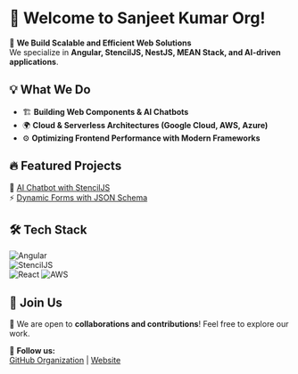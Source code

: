 # 👋 Welcome to Sanjeet Kumar  Org!

🚀 **We Build Scalable and Efficient Web Solutions**  
We specialize in **Angular, StencilJS, NestJS, MEAN Stack, and AI-driven applications**.  

## 💡 What We Do  
- 🏗 **Building Web Components & AI Chatbots**  
- 🌍 **Cloud & Serverless Architectures (Google Cloud, AWS, Azure)**  
- ⚙️ **Optimizing Frontend Performance with Modern Frameworks**  

## 🔥 Featured Projects  
🚀 [AI Chatbot with StencilJS](https://www.npmjs.com/package/stenciljs-components)  
⚡ [Dynamic Forms with JSON Schema](https://www.npmjs.com/package/stenciljs-components)  

## 🛠 Tech Stack  
![Angular](https://img.shields.io/badge/Angular-DD0031?style=for-the-badge&logo=angular&logoColor=white)  
![StencilJS](https://img.shields.io/badge/StencilJS-FFCA28?style=for-the-badge&logo=webcomponentsdotorg&logoColor=black)  
![React](https://img.shields.io/badge/React-20232A?style=for-the-badge&logo=react&logoColor=61DAFB) 
![AWS](https://img.shields.io/badge/AWS-232F3E?style=for-the-badge&logo=amazon-aws&logoColor=white)

## 🤝 Join Us  
📢 We are open to **collaborations and contributions**! Feel free to explore our work.  

🔗 **Follow us:**  
[GitHub Organization](https://github.com/sanjeetkumaritoutlook) | [Website](https://sanjeetkumarit.netlify.app/)
